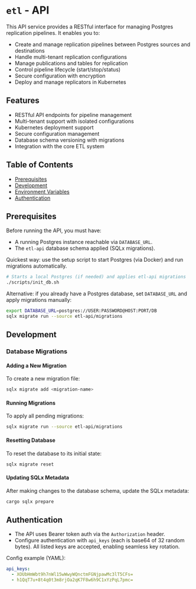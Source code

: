# `etl` - API

This API service provides a RESTful interface for managing Postgres replication pipelines. It enables you to:

- Create and manage replication pipelines between Postgres sources and destinations
- Handle multi-tenant replication configurations
- Manage publications and tables for replication
- Control pipeline lifecycle (start/stop/status)
- Secure configuration with encryption
- Deploy and manage replicators in Kubernetes

## Features

- RESTful API endpoints for pipeline management
- Multi-tenant support with isolated configurations
- Kubernetes deployment support
- Secure configuration management
- Database schema versioning with migrations
- Integration with the core ETL system

## Table of Contents

- [Prerequisites](#prerequisites)
- [Development](#development)
- [Environment Variables](#environment-variables)
- [Authentication](#authentication)

## Prerequisites

Before running the API, you must have:

- A running Postgres instance reachable via `DATABASE_URL`.
- The `etl-api` database schema applied (SQLx migrations).

Quickest way: use the setup script to start Postgres (via Docker) and run migrations automatically.

```bash
# Starts a local Postgres (if needed) and applies etl-api migrations
./scripts/init_db.sh
```

Alternative: if you already have a Postgres database, set `DATABASE_URL` and apply migrations manually:

```bash
export DATABASE_URL=postgres://USER:PASSWORD@HOST:PORT/DB
sqlx migrate run --source etl-api/migrations
```

## Development

### Database Migrations

#### Adding a New Migration

To create a new migration file:

```bash
sqlx migrate add <migration-name>
```

#### Running Migrations

To apply all pending migrations:

```bash
sqlx migrate run --source etl-api/migrations
```

#### Resetting Database

To reset the database to its initial state:

```bash
sqlx migrate reset
```

#### Updating SQLx Metadata

After making changes to the database schema, update the SQLx metadata:

```bash
cargo sqlx prepare
```

## Authentication

- The API uses Bearer token auth via the `Authorization` header.
- Configure authentication with `api_keys` (each is base64 of 32 random bytes). All listed keys are accepted, enabling seamless key rotation.

Config example (YAML):

```yaml
api_keys:
  - XOUbHmWbt9h7nWl15wWwyWQnctmFGNjpawMc3lT5CFs=
  - h1QqT7u+8t4q0t3m8rjOa2qK7F8w6h9C1xYzPqL7pmc=
```
